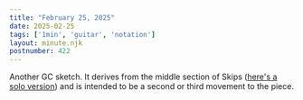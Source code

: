 ```yaml
---
title: "February 25, 2025"
date: 2025-02-25
tags: ['1min', 'guitar', 'notation']
layout: minute.njk
postnumber: 422
---
```

Another GC sketch. It derives from the middle section of Skips ([here's a solo version](https://soundcloud.com/listenfaster/skips-solo-mix-tempo92)) and is intended to be a second or third movement to the piece.   